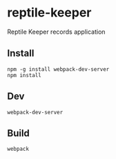# reptile-keeper
Reptile Keeper records application

## Install

    npm -g install webpack-dev-server
    npm install

## Dev

    webpack-dev-server

## Build

    webpack

